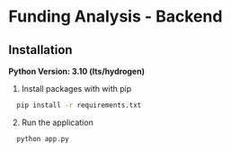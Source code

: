 # Funding Analysis - Backend


## Installation

**Python Version: 3.10 (lts/hydrogen)**

1. Install packages with with pip

```bash
  pip install -r requirements.txt
```

2. Run the application

```bash
  python app.py
```